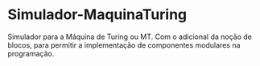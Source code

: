 # Simulador-MaquinaTuring
Simulador para a Máquina de Turing ou MT. Com o adicional da noção de blocos, para permitir a implementação de componentes modulares na programação.
